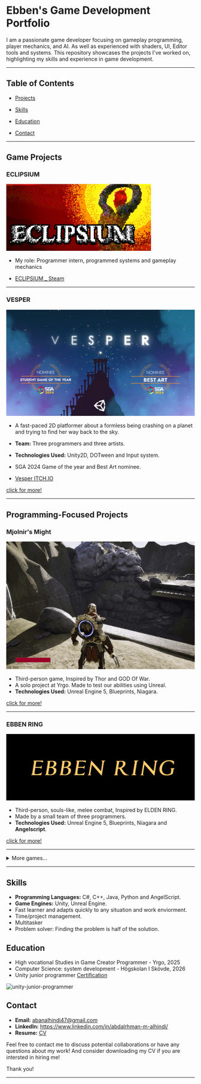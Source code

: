 
# Ebben's Game Development Portfolio

I am a passionate game developer focusing on gameplay programming, player mechanics, and AI. As well as experienced with shaders, UI, Editor tools and systems.
This repository showcases the projects I've worked on, highlighting my skills and experience in game development.

---

## Table of Contents
- [Projects](#Projects)

- [Skills](#Skills)

- [Education](#Education)

- [Contact](#Contact)

---

## Game Projects

### ECLIPSIUM

![Thumbnail](/Sources/Eclipsium/Images/EclipsiumLogo.png)
- My role: Programmer intern, programmed systems and gameplay mechanics

- [ECLIPSIUM _ Steam](https://store.steampowered.com/app/2419670/Eclipsium/) 
---

### VESPER

![Thumbnail](/Sources/Vesper/Images/vesper_thumb_16_9.png)


- A fast-paced 2D platformer about a formless being crashing on a planet and trying to find her way back to the sky.
- **Team:** Three programmers and three artists.
- **Technologies Used:** Unity2D, DOTween and Input system.
- SGA 2024 Game of the year and Best Art nominee. 

- [Vesper ITCH.IO](https://yrgo-game-creator.itch.io/vesper)
  
[click for more!](https://github.com/Samurai-Ebben/Portflio/tree/main/Sources/Vesper)


---

## Programming-Focused Projects

### Mjolnir's Might
  ![](/Sources/MjolnirsMight/Images/Trhowingrecalling-ezgif.com-optimize.gif)

-  Third-person game, Inspired by Thor and GOD Of War.
-  A solo project at Yrgo. Made to test our abilities using Unreal.
-  **Technologies Used:** Unreal Engine 5, Blueprints, Niagara.

[click for more!](https://github.com/Samurai-Ebben/Portflio/tree/main/Sources/MjolnirsMight)

---

### EBBEN RING
  ![](/Sources/Ebben-Ring/Images/TitleScreen2.png)

-  Third-person, souls-like, melee combat, Inspired by ELDEN RING.
-  Made by a small team of three programmers. 
-  **Technologies Used:** Unreal Engine 5, Blueprints, Niagara and **Angelscript**.

[click for more!](https://github.com/Samurai-Ebben/Portflio/tree/main/Sources/Ebben-Ring)

---
<details><Summary>More games...</Summary>
  
### Hell Racer
![](/Sources/HellRacer/Images/Thumbnail.png)

-  Kart racing game, Inspired by Mario Kart.
-  **Technologies Used:** Unreal Engine 5, C++ and its libraries.
-  A group assignment in Yrgo. Made to try out C++ alone.

[click for more!](https://github.com/Samurai-Ebben/Portflio/tree/main/Sources/HellRacer)

---
### DEEPRESSURE VR
  ![](/Sources/DEEPRESSURE/Images/Thumbnail.png)
  
-  Virtual reality game, Inspired by Iron lung.
-  A programming project at Yrgo.
-  **Technologies Used:** Unity 3D, C#, Shader Graphs, Meta vr.

[Click for more!](https://github.com/Samurai-Ebben/Portflio/tree/Sources/DEEPRESSURE)

---

### Kat-boom
![Thumbnail_katboom](/Sources/Kat-boom/Images/splashart.png)

- A small project made in 4 days. A cat ghost looking for its yarnball to rest in peace.
- My role in this project is Lead Programmer responsible for the player mechanics and gameplay.
- **Technologies Used:** Unity and Lootlocker database.
- [Katboom On Itch.IO](https://ebben.itch.io/katboom)

[click for more!](https://github.com/Samurai-Ebben/Portflio/tree/main/Sources/Kat-boom)

---
### A-B-C (Auto-Battling-Cards)

![](/Sources/ABC/Images/GamePlay3.gif)

-  A simple mobile online auto battle, card game with a twist.
-  A solo assignment in Yrgo. Made to test our abilities using database.
-  **Technologies Used:** Unity, DOTween, Firebase, Shader graph system.


[click for more!](https://github.com/Samurai-Ebben/Portflio/tree/main/Sources/ABC)
</details>


--- 

## Skills

- **Programming Languages:** C#, C++, Java, Python and AngelScript.
- **Game Engines:** Unity, Unreal Engine.
- Fast learner and adapts quickly to any situation and work enviorment.
- Time/project management.
- Multitasker
- Problem solver: Finding the problem is half of the solution.


## Education

- High vocational Studies in Game Creator Programmer - Yrgo, 2025
- Computer Science: system development - Högskolan I Skövde, 2026
- Unity junior programmer [Certification](https://www.credly.com/badges/b8378b37-06ee-4570-a708-e0825a83b21f/public_url)

![unity-junior-programmer](https://github.com/Samurai-Ebben/Portfolio/assets/71189461/335d9e9c-2a31-40c2-b707-aedfcae258bc)

## Contact

- **Email:** abanalhindi47@gmail.com
- **LinkedIn:** https://www.linkedin.com/in/abdalrhman-m-alhindi/
- **Resume:** <a href="/Sources/GameDevCv25.pdf" download> CV </a>

Feel free to contact me to discuss potential collaborations or have any questions about my work! 
And consider downloading my CV if you are intersted in hiring me!

Thank you!

---
